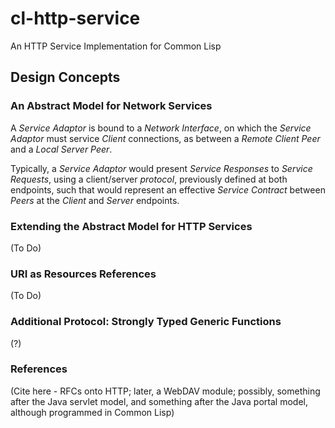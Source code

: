 cl-http-service
===============

An HTTP Service Implementation for Common Lisp


## Design Concepts

### An Abstract Model for Network Services

A _Service Adaptor_ is bound to a _Network Interface_, on which the
_Service Adaptor_ must service _Client_ connections, as between a
_Remote Client_ _Peer_ and a _Local Server_ _Peer_.

Typically, a _Service Adaptor_ would present _Service Responses_ to
_Service Requests_, using a client/server _protocol_, previously
defined at both endpoints, such that would represent an effective
_Service Contract_ between _Peers_ at the _Client_ and _Server_
endpoints.

### Extending the Abstract Model for HTTP Services

(To Do)


### URI as Resources References

(To Do)

### Additional Protocol: Strongly Typed Generic Functions

(?)

### References

(Cite here - RFCs onto HTTP; later, a WebDAV module; possibly,
something after the Java servlet model, and something after the Java
portal model, although programmed in Common Lisp)
